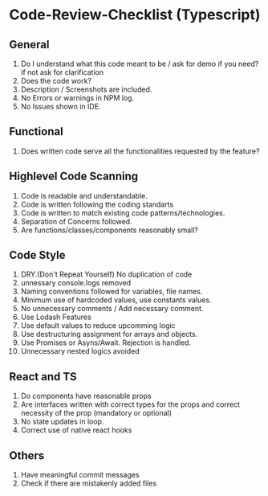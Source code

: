 # Code-Review-Checklist (Typescript)

## General

1) Do I understand what this code meant to be / ask for demo if you need? if not ask for clarification<br>
2) Does the code work? <br>
3) Description / Screenshots are included. <br>
4) No Errors or warnings in NPM log. 
5) No Issues shown in IDE.

## Functional
1) Does written code serve all the functionalities requested by the feature?

## Highlevel Code Scanning
1) Code is readable and understandable.<br>
2) Code is written following the coding standarts<br>
3) Code is written to match existing code patterns/technologies.<br>
4) Separation of Concerns followed.<br>
5) Are functions/classes/components reasonably small?<br>

## Code Style
1) DRY.(Don't Repeat Yourself) No duplication of code<br>
2) unnessary console.logs removed<br>
3) Naming conventions followed for variables, file names.<br>
4) Minimum use of hardcoded values, use constants values.
5) No unnecessary comments / Add necessary comment.
6) Use Lodash Features
7) Use default values to reduce upcomming logic
8) Use destructuring assignment for arrays and objects.
9) Use Promises or Asyns/Await. Rejection is handled.
10) Unnecessary nested logics avoided

## React and TS
1) Do components have reasonable props
2) Are interfaces written with correct types for the props and correct necessity of the prop (mandatory or optional)
3) No state updates in loop.
4) Correct use of native react hooks


## Others
1) Have meaningful commit messages
2) Check if there are mistakenly added files
